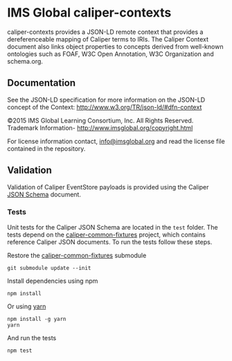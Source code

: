 IMS Global caliper-contexts
================

caliper-contexts provides a JSON-LD remote context that provides a dereferenceable mapping of Caliper terms to IRIs.  The Caliper Context document also links object properties to concepts derived from well-known ontologies such as FOAF, W3C Open Annotation, W3C Organization and schema.org.

## Documentation

See the JSON-LD specification for more information on the JSON-LD concept of the Context: http://www.w3.org/TR/json-ld/#dfn-context

©2015 IMS Global Learning Consortium, Inc. All Rights Reserved.
Trademark Information- http://www.imsglobal.org/copyright.html

For license information contact, info@imsglobal.org and read the license file contained in the repository.

## Validation

Validation of Caliper EventStore payloads is provided using the Caliper [JSON Schema](http://json-schema.org/) document.

### Tests

Unit tests for the Caliper JSON Schema are located in the `test` folder. The tests depend on the [caliper-common-fixtures](https://github.com/purdue-tlt/caliper-common-fixtures) project, which contains reference Caliper JSON documents. To run the tests follow these steps.

Restore the [caliper-common-fixtures](https://github.com/purdue-tlt/caliper-common-fixtures) submodule
```
git submodule update --init
```

Install dependencies using npm
```
npm install
```
Or using [yarn](https://github.com/yarnpkg/yarn)
```
npm install -g yarn
yarn
```
And run the tests
```
npm test
```
